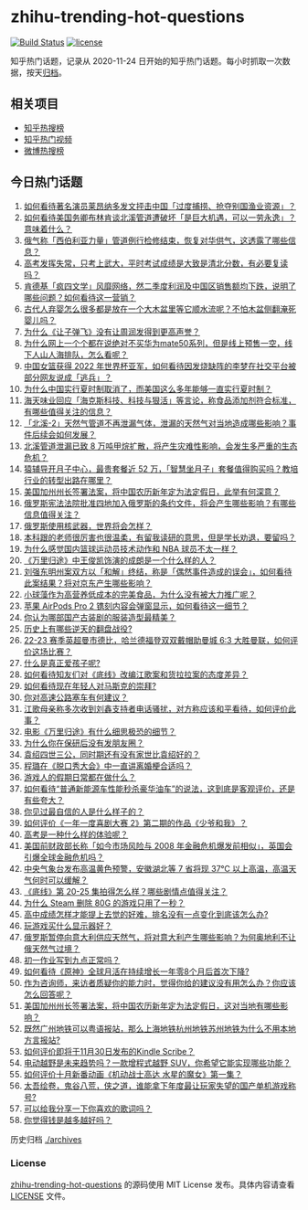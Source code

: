 # zhihu-trending-hot-questions

[![Build Status](https://github.com/justjavac/zhihu-trending-hot-questions/workflows/ci/badge.svg?branch=master)](https://github.com/justjavac/zhihu-trending-hot-questions/actions)
[![license](https://img.shields.io/github/license/justjavac/zhihu-trending-hot-questions)](https://github.com/justjavac/zhihu-trending-hot-questions/blob/master/LICENSE)

知乎热门话题，记录从 2020-11-24 日开始的知乎热门话题。每小时抓取一次数据，按天[归档](./archives)。

## 相关项目

- [知乎热搜榜](https://github.com/justjavac/zhihu-trending-top-search)
- [知乎热门视频](https://github.com/justjavac/zhihu-trending-hot-video)
- [微博热搜榜](https://github.com/justjavac/weibo-trending-hot-search)

## 今日热门话题

<!-- BEGIN -->
<!-- 最后更新时间 Mon Oct 03 2022 02:33:38 GMT+0800 (China Standard Time) -->

1. [如何看待著名演员莱昂纳多发文抨击中国「过度捕捞、抢夺别国渔业资源」？](https://www.zhihu.com/question/557317660)
1. [如何看待美国务卿布林肯谈北溪管道遭破坏「是巨大机遇，可以一劳永逸」？意味着什么？](https://www.zhihu.com/question/557383077)
1. [俄气称「西伯利亚力量」管道例行检修结束，恢复对华供气，这透露了哪些信息？](https://www.zhihu.com/question/556997507)
1. [高考发挥失常，只考上武大，平时考试成绩是大致是清北分数，有必要复读吗？](https://www.zhihu.com/question/338818378)
1. [肯德基「疯四文学」风靡网络，然二季度利润及中国区销售额均下跌，说明了哪些问题？如何看待这一营销？](https://www.zhihu.com/question/557324204)
1. [古代人弃婴怎么很多都是放在一个大木盆里等它顺水流呢？不怕木盆侧翻淹死婴儿吗？](https://www.zhihu.com/question/437680542)
1. [为什么《让子弹飞》没有让周润发得到更高声誉？](https://www.zhihu.com/question/22647053)
1. [为什么网上一个个都在说绝对不买华为mate50系列，但是线上预售一空，线下人山人海排队，怎么看呢？](https://www.zhihu.com/question/552339578)
1. [中国女篮获得 2022 年世界杯亚军，如何看待因发烧缺阵的李梦在社交平台被部分网友说成「逃兵」？](https://www.zhihu.com/question/557278801)
1. [为什么中国实行夏时制取消了，而美国这么多年能够一直实行夏时制？](https://www.zhihu.com/question/20309772)
1. [海天味业回应「海克斯科技、科技与狠活」等言论，称食品添加剂符合标准，有哪些值得关注的信息？](https://www.zhihu.com/question/557148861)
1. [「北溪-2」天然气管道不再泄漏气体，泄漏的天然气对当地造成哪些影响？事件后续会如何发展？](https://www.zhihu.com/question/557315335)
1. [北溪管道泄漏已致 8 万吨甲烷扩散，将产生灾难性影响，会发生多严重的生态危机？](https://www.zhihu.com/question/557427741)
1. [猿辅导开月子中心，最贵套餐近 52 万，「智慧坐月子」套餐值得购买吗？教培行业的转型出路在哪里？](https://www.zhihu.com/question/557197381)
1. [美国加州州长签署法案，将中国农历新年定为法定假日，此举有何深意？](https://www.zhihu.com/question/557321212)
1. [俄罗斯宪法法院批准四地加入俄罗斯的条约文件，将会产生哪些影响？有哪些信息值得关注？](https://www.zhihu.com/question/557404003)
1. [俄罗斯使用核武器，世界将会怎样？](https://www.zhihu.com/question/557282007)
1. [本科跟的老师很厉害也很温柔，有留我读研的意思，但是学长劝退，要留吗？](https://www.zhihu.com/question/556136790)
1. [为什么感觉国内篮球运动员技术动作和 NBA 球员不太一样？](https://www.zhihu.com/question/61311600)
1. [《万里归途》中王俊凯饰演的成朗是一个什么样的人？](https://www.zhihu.com/question/555843749)
1. [刘强东明州案双方以「和解」终结，称是「偶然事件造成的误会」，如何看待此案结果？将对京东产生哪些影响？](https://www.zhihu.com/question/557364312)
1. [小球藻作为高营养低成本的完美食品，为什么没有被大力推广呢？](https://www.zhihu.com/question/506434416)
1. [苹果 AirPods Pro 2 镌刻内容会弹窗显示，如何看待这一细节？](https://www.zhihu.com/question/556157524)
1. [你认为哪部国产古装剧的服装造型最精美？](https://www.zhihu.com/question/543147612)
1. [历史上有哪些逆天的翻盘战役?](https://www.zhihu.com/question/555618507)
1. [22-23 赛季英超曼市德比，哈兰德福登双双戴帽助曼城 6:3 大胜曼联，如何评价这场比赛？](https://www.zhihu.com/question/557417954)
1. [什么是真正爱孩子呢?](https://www.zhihu.com/question/550523397)
1. [如何看待知友们对《底线》改编江歌案和货拉拉案的态度差异？](https://www.zhihu.com/question/557176788)
1. [如何看待现在年轻人对马斯克的崇拜?](https://www.zhihu.com/question/399131581)
1. [你对高速公路塞车有何建议？](https://www.zhihu.com/question/515498320)
1. [江歌母亲称多次收到刘鑫支持者电话骚扰，对方称应该和平看待，如何评价此事？](https://www.zhihu.com/question/556829879)
1. [电影《万里归途》有什么细思极恐的细节？](https://www.zhihu.com/question/554025257)
1. [为什么你在保研后没有发朋友圈？](https://www.zhihu.com/question/489826876)
1. [袁绍四世三公，同时期还有没有家世比袁绍好的？](https://www.zhihu.com/question/497343399)
1. [程璐在《脱口秀大会》中一直讲离婚梗合适吗？](https://www.zhihu.com/question/555074685)
1. [游戏人的假期日常都在做什么？](https://www.zhihu.com/question/557264484)
1. [如何看待“普通新能源车性能秒杀豪华油车”的说法，这到底是客观评价，还是有些夸大？](https://www.zhihu.com/question/557270352)
1. [你见过最自信的人是什么样子的？](https://www.zhihu.com/question/275676095)
1. [如何评价《一年一度喜剧大赛 2》第二期的作品《少爷和我》？](https://www.zhihu.com/question/557083664)
1. [高考是一种什么样的体验呢？](https://www.zhihu.com/question/433126715)
1. [美国前财政部长称「如今市场风险与 2008 年金融危机爆发前相似」，英国会引爆全球金融危机吗？](https://www.zhihu.com/question/557391622)
1. [中央气象台发布高温黄色预警，安徽湖北等 7 省将现 37℃ 以上高温，高温天气何时可以缓解？](https://www.zhihu.com/question/557380663)
1. [《底线》第 20-25 集拍得怎么样？哪些剧情点值得关注？](https://www.zhihu.com/question/556060437)
1. [为什么 Steam 删除 80G 的游戏只用了一秒？](https://www.zhihu.com/question/356691295)
1. [高中成绩怎样才能提上去觉的好难，排名没有一点变化到底该怎么办?](https://www.zhihu.com/question/557325169)
1. [玩游戏买什么显示器好？](https://www.zhihu.com/question/399088407)
1. [俄罗斯暂停向意大利供应天然气，将对意大利产生哪些影响？为何奥地利不让俄天然气过境？](https://www.zhihu.com/question/557387537)
1. [初一作业写到九点正常吗？](https://www.zhihu.com/question/555946845)
1. [如何看待《原神》全球月活在持续增长一年零8个月后首次下降?](https://www.zhihu.com/question/552688470)
1. [作为咨询师，来访者质疑你的能力时，觉得你给的建议没有用怎么办？你应该怎么回答呢？](https://www.zhihu.com/question/555990006)
1. [美国加州州长签署法案，将中国农历新年定为法定假日，这对当地有哪些影响？](https://www.zhihu.com/question/557320432)
1. [既然广州地铁可以粤语报站，那么上海地铁杭州地铁苏州地铁为什么不用本地方言报站?](https://www.zhihu.com/question/358115755)
1. [如何评价即将于11月30日发布的Kindle Scribe？](https://www.zhihu.com/question/556153080)
1. [电动越野是未来趋势吗？一款增程式越野 SUV，你希望它能实现哪些功能？](https://www.zhihu.com/question/557038217)
1. [如何评价十月新番动画《机动战士高达 水星的魔女》第一集？](https://www.zhihu.com/question/557330506)
1. [太吾绘卷，鬼谷八荒，侠之道，谁能拿下年度最让玩家失望的国产单机游戏称号?](https://www.zhihu.com/question/555510778)
1. [可以给我分享一下你喜欢的歌词吗？](https://www.zhihu.com/question/555468107)
1. [你觉得钱是越多越好吗？](https://www.zhihu.com/question/557180110)

<!-- END -->

历史归档 [./archives](./archives)

### License

[zhihu-trending-hot-questions](https://github.com/justjavac/zhihu-trending-hot-questions)
的源码使用 MIT License 发布。具体内容请查看 [LICENSE](./LICENSE) 文件。
